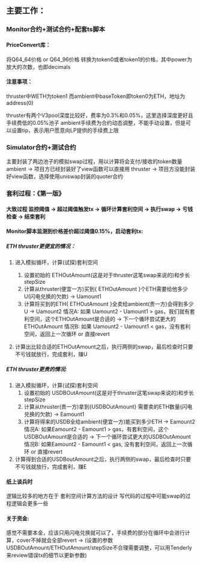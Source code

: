 ## 主要工作：



### Monitor合约+测试合约+配套ts脚本

#### PriceConvert库：
将Q64_64价格 or Q64_96价格 转换为token0或者token1的价格，其中power为放大的次数，也即decimals

#### 注意事项：
   thruster中WETH为token1
   而ambient中baseToken即token0为ETH，地址为address(0)

thruster有两个V3pool深度比较好，费率为0.3%和0.05%，这里选择深度更好且手续费低的0.05%池子
ambient手续费为合约动态调整，不能手动设置，但是可以设置tip，表示用户愿意向LP提供的手续费上限




### Simulator合约+测试合约
   主要封装了两边池子的模拟swap过程，用以计算将会支付/接收的token数量
   ambient -> 项目方已经封装好了view函数可以直接用
   thruster -> 项目方没能封装好view函数，选择使用uniswap封装的quoter合约


### 套利过程：《第一版》


#### 大致过程 监控阈值 -> 超过阈值触发tx -> 循环计算套利空间 -> 执行swap -> 亏钱检查 -> 结束套利


#### Monitor脚本监测到价格差价超过阈值0.15%，启动套利tx:

##### ETH thruster更便宜的情况：
   1. 进入模拟循环，计算(试探)套利空间
      1. 设置初始的 ETHOutAmount(这是对于thruster这笔swap来说的)和步长stepSize
      2. 计算从thruster(便宜一方)买到{ ETHOutAmount }个ETH需要给他多少U(闪电兑换的欠款) -> Uamount1
      3. 计算将买到的ETH{ ETHOutAmount }全卖给ambient(贵一方)会得到多少U -> Uamount2
         情况A: 如果 Uamount2 - Uamount1 > gas，我们就有套利空间，这个ETHOutAmount是合适的 -> 下一个循环尝试更大的ETHOutAmount
         情况B: 如果 Uamount2 - Uamount1 < gas，没有套利空间，返回上一次循环 or 直接revert
   
   2. 计算出比较合适的ETHOutAmount之后，执行两侧的swap，最后检查时只要不亏钱就放行，完成套利，赚U


##### ETH thruster更贵的情况:
   1. 进入模拟循环，计算(试探)套利空间
      1. 设置初始的 USDBOutAmount(这是对于thruster这笔swap来说的)和步长stepSize
      2. 计算从thruster(贵一方)拿到{USDBOutAmount} 需要卖的ETH数量(闪电兑换的欠款) -> Eamount1
      3. 计算将得来的USDB全给ambient(便宜一方)能买到多少ETH -> Eamount2
         情况A: 如果Eamount2 - Eamount1 > gas，有套利空间，这个USDBOutAmount是合适的 -> 下一个循环尝试更大的USDBOutAmount
         情况B: 如果Eamount2 - Eamount1 < gas, 没有套利空间，返回上一次循环 or 直接revert
   2. 计算得到合适的USDBoutAmount之后，执行两侧的swap，最后检查时只要不亏钱就放行，完成套利，赚E



#### 纸上谈兵时
逻辑比较多的地方在于 套利空间计算方法的设计
写代码的过程中可能swap的过程逻辑会更多一些

#### 关于资金:
感觉不需要本金，应该只用闪电兑换就可以了，手续费的部分在循环中会进行计算，cover不掉就会全部revert -> (设置的参数USDBOutAmount/ETHOutAmount/stepSize不合理需要调整，可以用Tenderly来review错误tx的细节以更新参数)

